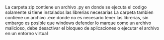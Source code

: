 La carpeta zip contiene un archivo .py en donde se ejecuta el codigo solamente si tiene instalados las librerias necesarias
La carpeta tambien contiene un archivo .exe donde no es necesario tener las librerias, sin embargo es posible que windows defender lo marque como un archivo malicioso, debe desactivar el bloqueo de aplicaciones o ejecutar el archivo en un entorno virtual
